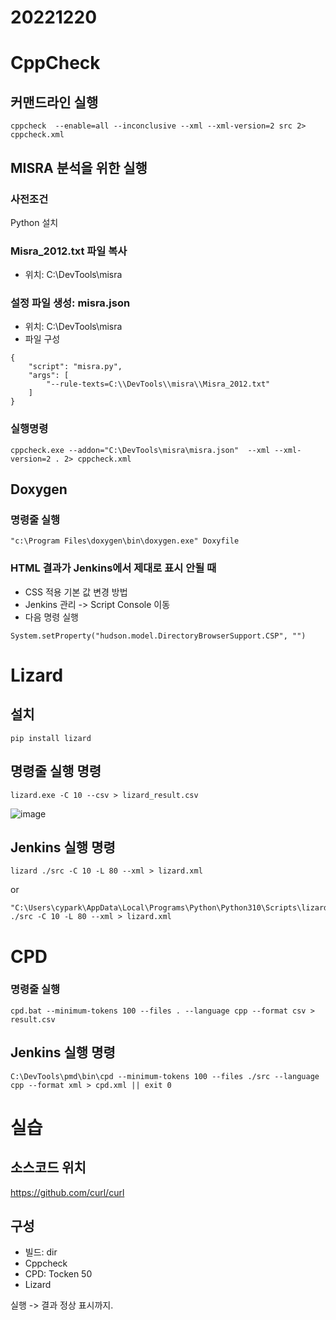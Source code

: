# 20221220


# CppCheck
## 커맨드라인 실행
```
cppcheck  --enable=all --inconclusive --xml --xml-version=2 src 2> cppcheck.xml
```

## MISRA 분석을 위한 실행
### 사전조건
Python 설치

### Misra_2012.txt 파일 복사
- 위치: C:\DevTools\misra

### 설정 파일 생성: misra.json
- 위치: C:\DevTools\misra
- 파일 구성
```
{
    "script": "misra.py",
    "args": [
        "--rule-texts=C:\\DevTools\\misra\\Misra_2012.txt"
    ]
}
```

### 실행명령
```
cppcheck.exe --addon="C:\DevTools\misra\misra.json"  --xml --xml-version=2 . 2> cppcheck.xml
```

## Doxygen
### 명령줄 실행
```
"c:\Program Files\doxygen\bin\doxygen.exe" Doxyfile
```

### HTML 결과가 Jenkins에서 제대로 표시 안될 때
- CSS 적용 기본 값 변경 방법
- Jenkins 관리 -> Script Console 이동
- 다음 명령 실행
```
System.setProperty("hudson.model.DirectoryBrowserSupport.CSP", "")
```

# Lizard
## 설치
```
pip install lizard
```

## 명령줄 실행 명령
```
lizard.exe -C 10 --csv > lizard_result.csv
```

![image](https://user-images.githubusercontent.com/8405564/208821320-26f0c90f-7f4d-43ba-b7ac-5c86c2852a82.png)


## Jenkins 실행 명령
```
lizard ./src -C 10 -L 80 --xml > lizard.xml
```
or
```
"C:\Users\cypark\AppData\Local\Programs\Python\Python310\Scripts\lizard" ./src -C 10 -L 80 --xml > lizard.xml
```


# CPD
### 명령줄 실행
```
cpd.bat --minimum-tokens 100 --files . --language cpp --format csv > result.csv
```

## Jenkins 실행 명령
```
C:\DevTools\pmd\bin\cpd --minimum-tokens 100 --files ./src --language cpp --format xml > cpd.xml || exit 0
```

# 실습
## 소스코드 위치
https://github.com/curl/curl

## 구성
- 빌드: dir
- Cppcheck
- CPD: Tocken 50
- Lizard

실행 -> 결과 정상 표시까지.
